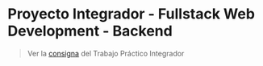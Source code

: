 # Proyecto Integrador - Fullstack Web Development - Backend

> Ver la [consigna](./consigna.md) del Trabajo Práctico Integrador
